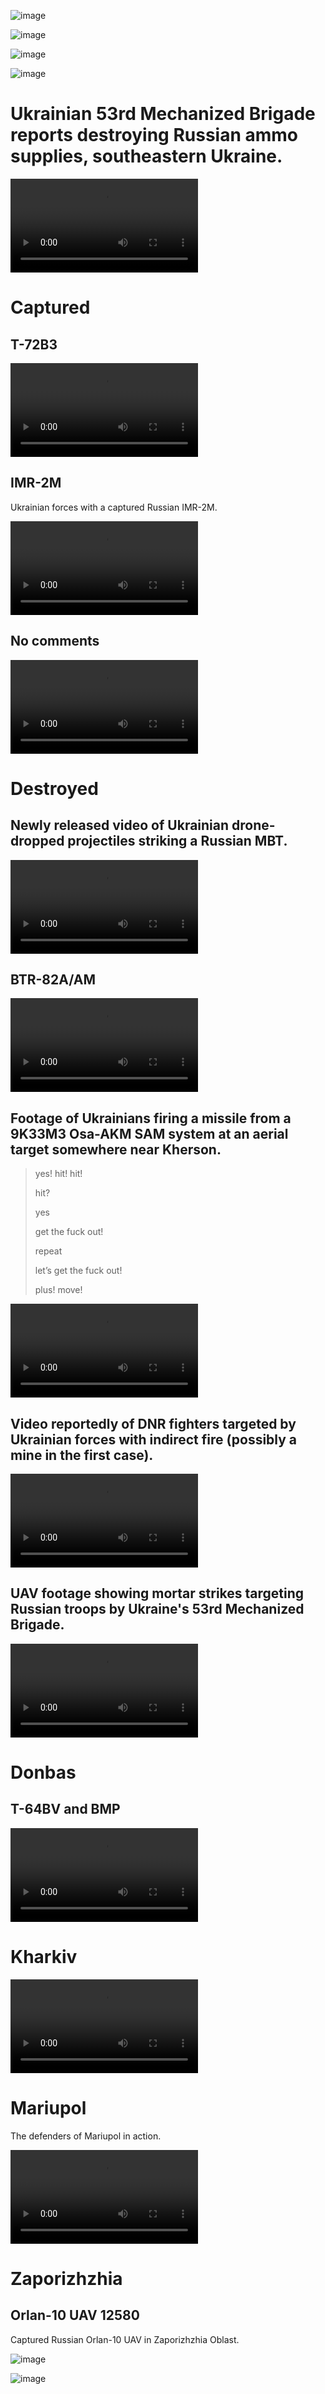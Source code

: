 ![image](https://user-images.githubusercontent.com/34960418/165786626-9562a3fd-b923-4150-bd36-9eb196bda975.png)

![image](https://user-images.githubusercontent.com/34960418/165789250-567e6ebc-ab3e-416d-a799-8afcf67edf9d.png)

![image](https://user-images.githubusercontent.com/34960418/165789287-bd843327-9bf5-4ff9-9c4f-2098c0065c25.png)

![image](https://user-images.githubusercontent.com/34960418/165789355-2820311d-3091-46d8-8a5e-b7bb1bca73de.png)


# Ukrainian 53rd Mechanized Brigade reports destroying Russian ammo supplies, southeastern Ukraine.

<video 
  src="https://user-images.githubusercontent.com/34960418/165850497-99fcd190-135b-4f48-9119-d6b0ab147b57.mp4" controls="controls" style="max-width: 730px;">
</video>


# Captured

## T-72B3

<video 
  src="https://user-images.githubusercontent.com/34960418/165850113-8bdf5a10-914e-469f-b7b3-c68b31dcc258.mp4" controls="controls" style="max-width: 730px;">
</video>


## IMR-2M

Ukrainian forces with a captured Russian IMR-2M.

<video 
  src="https://user-images.githubusercontent.com/34960418/165765192-583a5d35-1448-4b5f-91d7-1a4ba0dcea86.mp4" controls="controls" style="max-width: 730px;">
</video>


## No comments

<video 
  src="https://user-images.githubusercontent.com/34960418/165786979-15c0f901-d4a3-4003-af08-f66e61c8c829.mp4" controls="controls" style="max-width: 730px;">
</video>


# Destroyed

## Newly released video of Ukrainian drone-dropped projectiles striking a Russian MBT.

<video 
  src="https://user-images.githubusercontent.com/34960418/165851826-9248c105-2519-4fe4-8f1e-514dddd1f676.mp4" controls="controls" style="max-width: 730px;">
</video>


## BTR-82A/AM

<video 
  src="https://user-images.githubusercontent.com/34960418/165819368-ab35a52c-00f4-4f2f-bdf6-4151b04056d7.mp4" controls="controls" style="max-width: 730px;">
</video>


## Footage of Ukrainians firing a missile from a 9K33M3 Osa-AKM SAM system at an aerial target somewhere near Kherson.

> yes! hit! hit!
> 
> hit?
> 
> yes
> 
>
> get the fuck out!
> 
> repeat
> 
> let’s get the fuck out!
> 
> plus! move!

<video 
  src="https://user-images.githubusercontent.com/34960418/165783709-35f16516-f43c-44f2-98d7-cc5d1fc2e30b.mp4" controls="controls" style="max-width: 730px;">
</video>


## Video reportedly of DNR fighters targeted by Ukrainian forces with indirect fire (possibly a mine in the first case).

<video 
  src="https://user-images.githubusercontent.com/34960418/165781264-02ff7194-7ae2-4db7-a6a3-5cdde9959cfd.mp4" controls="controls" style="max-width: 730px;">
</video>


## UAV footage showing mortar strikes targeting Russian troops by Ukraine's 53rd Mechanized Brigade.

<video 
  src="https://user-images.githubusercontent.com/34960418/165781789-2af6a7f6-ae9d-4293-b585-de1e47335315.mp4" controls="controls" style="max-width: 730px;">
</video>


# Donbas

## T-64BV and BMP

<video 
  src="https://user-images.githubusercontent.com/34960418/165765456-b30a1bba-8ce8-47fa-9a18-c5d90f708cac.mp4" controls="controls" style="max-width: 730px;">
</video>


# Kharkiv

<video 
  src="https://user-images.githubusercontent.com/34960418/165812144-54600a3c-e224-4ff5-b45f-e791a6607b10.mp4" controls="controls" style="max-width: 730px;">
</video>


# Mariupol

The defenders of Mariupol in action.

<video 
  src="https://user-images.githubusercontent.com/34960418/165790569-5276085c-0f80-4247-9372-939b4c3b051c.mp4" controls="controls" style="max-width: 730px;">
</video>


# Zaporizhzhia

## Orlan-10 UAV 12580

Captured Russian Orlan-10 UAV in Zaporizhzhia Oblast. 

![image](https://user-images.githubusercontent.com/34960418/165766342-56427eb6-f894-480b-af10-99079fe6c903.png)

![image](https://user-images.githubusercontent.com/34960418/165764721-a207a3a8-c627-4398-aad6-6f82d09ec79b.png)


